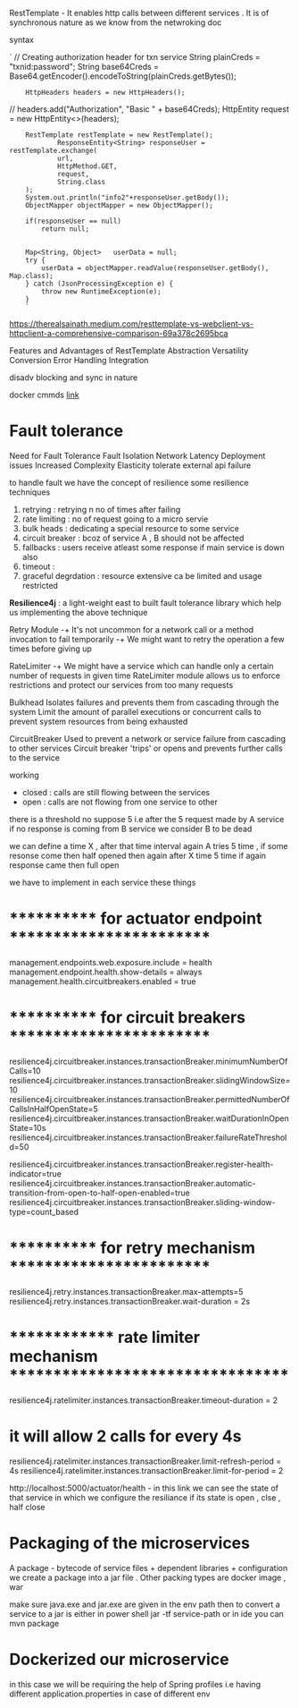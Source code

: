RestTemplate - It enables http calls between different services .
It is of synchronous nature as we know from the netwroking doc

syntax

`
//      Creating authorization header for txn service
String plainCreds = "txnid:password";
String base64Creds = Base64.getEncoder().encodeToString(plainCreds.getBytes());

        HttpHeaders headers = new HttpHeaders();
//        headers.add("Authorization", "Basic " + base64Creds);
HttpEntity<String> request = new HttpEntity<>(headers);

        RestTemplate restTemplate = new RestTemplate();
                ResponseEntity<String> responseUser = restTemplate.exchange(
                url,
                HttpMethod.GET,
                request,
                String.class
        );
        System.out.println("info2"+responseUser.getBody());
        ObjectMapper objectMapper = new ObjectMapper();

        if(responseUser == null)
            return null;


        Map<String, Object>   userData = null;
        try {
            userData = objectMapper.readValue(responseUser.getBody(), Map.class);
        } catch (JsonProcessingException e) {
            throw new RuntimeException(e);
        }
        `
https://therealsainath.medium.com/resttemplate-vs-webclient-vs-httpclient-a-comprehensive-comparison-69a378c2695bca

Features and Advantages of RestTemplate
Abstraction
Versatility
Conversion
Error Handling
Integration

disadv
blocking and sync in nature



docker cmmds [link](https://www.cherryservers.com/blog/docker-commands-cheat-sheet)






# Fault tolerance
Need for Fault Tolerance
Fault Isolation
Network Latency
Deployment issues
Increased Complexity
Elasticity
tolerate external api failure


to handle fault we have the concept of resilience
some resilience techniques
1. retrying : retrying n no of times after failing
2. rate limiting : no of request going to a micro servie
3. bulk heads : dedicating a special resource to some service
4. circuit breaker : bcoz of service A , B should not be affected
5. fallbacks : users receive atleast some response if main service is down also
6. timeout :
7. graceful degrdation : resource extensive ca be limited and usage restricted

**Resilience4j** : a light-weight east to built fault tolerance library which help us implementing the above technique

Retry Module
-+ It's not uncommon for a network call or a method
invocation to fail temporarily
-+ We might want to retry the operation a few times
before giving up


RateLimiter
-+ We might have a service which can handle only a
certain number of requests in given time
RateLimiter module allows us to enforce
restrictions and protect our services from too many
requests


Bulkhead
Isolates failures and prevents them from
cascading through the system
Limit the amount of parallel executions or
concurrent calls to prevent system resources from
being exhausted

CircuitBreaker
Used to prevent a network or service failure from
cascading to other services
Circuit breaker 'trips' or opens and prevents
further calls to the service

working
- closed : calls are still flowing between the services
- open : calls are not flowing from one service to other

there is a threshold no suppose 5
i.e after the 5 request made by A service if no response is coming from B service we consider B to be dead

we can define a time X , after that time interval again A tries 5 time , if some resonse come then half opened
then again after X time 5 time if again response came then full open


we have to implement in each service these things


# ********** for actuator endpoint ***********************
management.endpoints.web.exposure.include = health
management.endpoint.health.show-details = always
management.health.circuitbreakers.enabled = true


# ********** for circuit breakers ***********************
resilience4j.circuitbreaker.instances.transactionBreaker.minimumNumberOfCalls=10
resilience4j.circuitbreaker.instances.transactionBreaker.slidingWindowSize=10
resilience4j.circuitbreaker.instances.transactionBreaker.permittedNumberOfCallsInHalfOpenState=5
resilience4j.circuitbreaker.instances.transactionBreaker.waitDurationInOpenState=10s
resilience4j.circuitbreaker.instances.transactionBreaker.failureRateThreshold=50

resilience4j.circuitbreaker.instances.transactionBreaker.register-health-indicator=true
resilience4j.circuitbreaker.instances.transactionBreaker.automatic-transition-from-open-to-half-open-enabled=true
resilience4j.circuitbreaker.instances.transactionBreaker.sliding-window-type=count_based

# ********** for retry mechanism ***********************
resilience4j.retry.instances.transactionBreaker.max-attempts=5
resilience4j.retry.instances.transactionBreaker.wait-duration = 2s

# ************ rate limiter mechanism ********************************
resilience4j.ratelimiter.instances.transactionBreaker.timeout-duration = 2
# it will allow 2 calls for every 4s
resilience4j.ratelimiter.instances.transactionBreaker.limit-refresh-period = 4s
resilience4j.ratelimiter.instances.transactionBreaker.limit-for-period = 2


http://localhost:5000/actuator/health  - in this link we can see the state of that service in which we configure the resiliance 
if its state is open , clse , half close


# Packaging of the microservices
A package - bytecode of service files + dependent libraries + configuration
we create a package into a jar file . Other packing types are docker image , war 

make sure java.exe and jar.exe are given in the env path
then to convert a service to a jar is either in power shell 
jar -tf service-path
or in ide you can mvn package

# Dockerized our microservice
in this case we will be requiring the help of Spring profiles
i.e having different application.properties in case of different env


